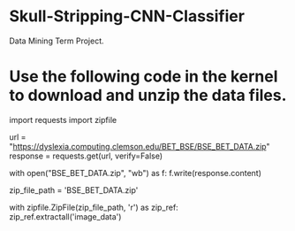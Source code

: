 # Skull-Stripping-CNN-Classifier
Data Mining Term Project.


# Use the following code in the kernel to download and unzip the data files.

import requests
import zipfile

url = "https://dyslexia.computing.clemson.edu/BET_BSE/BSE_BET_DATA.zip"
response = requests.get(url, verify=False)

with open("BSE_BET_DATA.zip", "wb") as f:
  f.write(response.content)

zip_file_path = 'BSE_BET_DATA.zip'

with zipfile.ZipFile(zip_file_path, 'r') as zip_ref:
  zip_ref.extractall('image_data')
